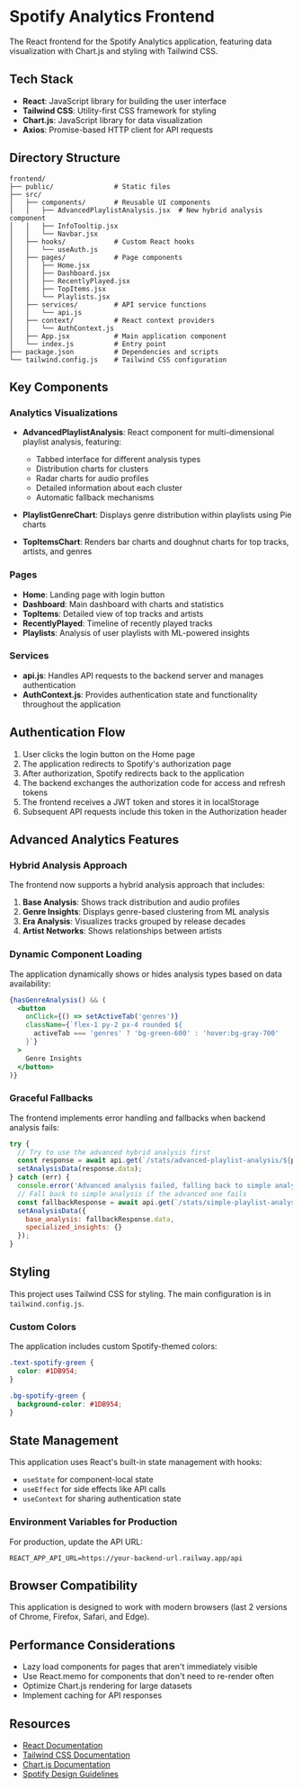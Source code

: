 # Spotify Analytics Frontend

The React frontend for the Spotify Analytics application, featuring data visualization with Chart.js and styling with Tailwind CSS.

## Tech Stack

- **React**: JavaScript library for building the user interface
- **Tailwind CSS**: Utility-first CSS framework for styling
- **Chart.js**: JavaScript library for data visualization
- **Axios**: Promise-based HTTP client for API requests

## Directory Structure

```
frontend/
├── public/               # Static files
├── src/
│   ├── components/       # Reusable UI components
│   │   ├── AdvancedPlaylistAnalysis.jsx  # New hybrid analysis component
│   │   ├── InfoTooltip.jsx
│   │   └── Navbar.jsx
│   ├── hooks/            # Custom React hooks
│   │   └── useAuth.js
│   ├── pages/            # Page components
│   │   ├── Home.jsx
│   │   ├── Dashboard.jsx
│   │   ├── RecentlyPlayed.jsx
│   │   ├── TopItems.jsx
│   │   └── Playlists.jsx
│   ├── services/         # API service functions
│   │   └── api.js
│   ├── context/          # React context providers
│   │   └── AuthContext.js
│   ├── App.jsx           # Main application component
│   └── index.js          # Entry point
├── package.json          # Dependencies and scripts
└── tailwind.config.js    # Tailwind CSS configuration
```


## Key Components

### Analytics Visualizations

- **AdvancedPlaylistAnalysis**: React component for multi-dimensional playlist analysis, featuring:
  - Tabbed interface for different analysis types
  - Distribution charts for clusters
  - Radar charts for audio profiles
  - Detailed information about each cluster
  - Automatic fallback mechanisms

- **PlaylistGenreChart**: Displays genre distribution within playlists using Pie charts

- **TopItemsChart**: Renders bar charts and doughnut charts for top tracks, artists, and genres

### Pages

- **Home**: Landing page with login button
- **Dashboard**: Main dashboard with charts and statistics
- **TopItems**: Detailed view of top tracks and artists
- **RecentlyPlayed**: Timeline of recently played tracks
- **Playlists**: Analysis of user playlists with ML-powered insights

### Services

- **api.js**: Handles API requests to the backend server and manages authentication
- **AuthContext.js**: Provides authentication state and functionality throughout the application

## Authentication Flow

1. User clicks the login button on the Home page
2. The application redirects to Spotify's authorization page
3. After authorization, Spotify redirects back to the application
4. The backend exchanges the authorization code for access and refresh tokens
5. The frontend receives a JWT token and stores it in localStorage
6. Subsequent API requests include this token in the Authorization header

## Advanced Analytics Features

### Hybrid Analysis Approach

The frontend now supports a hybrid analysis approach that includes:

1. **Base Analysis**: Shows track distribution and audio profiles
2. **Genre Insights**: Displays genre-based clustering from ML analysis
3. **Era Analysis**: Visualizes tracks grouped by release decades
4. **Artist Networks**: Shows relationships between artists

### Dynamic Component Loading

The application dynamically shows or hides analysis types based on data availability:

```jsx
{hasGenreAnalysis() && (
  <button
    onClick={() => setActiveTab('genres')}
    className={`flex-1 py-2 px-4 rounded ${
      activeTab === 'genres' ? 'bg-green-600' : 'hover:bg-gray-700'
    }`}
  >
    Genre Insights
  </button>
)}
```

### Graceful Fallbacks

The frontend implements error handling and fallbacks when backend analysis fails:

```jsx
try {
  // Try to use the advanced hybrid analysis first
  const response = await api.get(`/stats/advanced-playlist-analysis/${playlistId}`);
  setAnalysisData(response.data);
} catch (err) {
  console.error('Advanced analysis failed, falling back to simple analysis', err);
  // Fall back to simple analysis if the advanced one fails
  const fallbackResponse = await api.get(`/stats/simple-playlist-analysis/${playlistId}`);
  setAnalysisData({ 
    base_analysis: fallbackResponse.data,
    specialized_insights: {} 
  });
}
```

## Styling

This project uses Tailwind CSS for styling. The main configuration is in `tailwind.config.js`.

### Custom Colors

The application includes custom Spotify-themed colors:

```css
.text-spotify-green {
  color: #1DB954;
}

.bg-spotify-green {
  background-color: #1DB954;
}
```

## State Management

This application uses React's built-in state management with hooks:

- `useState` for component-local state
- `useEffect` for side effects like API calls
- `useContext` for sharing authentication state


### Environment Variables for Production

For production, update the API URL:

```
REACT_APP_API_URL=https://your-backend-url.railway.app/api
```

## Browser Compatibility

This application is designed to work with modern browsers (last 2 versions of Chrome, Firefox, Safari, and Edge).

## Performance Considerations

- Lazy load components for pages that aren't immediately visible
- Use React.memo for components that don't need to re-render often
- Optimize Chart.js rendering for large datasets
- Implement caching for API responses

## Resources

- [React Documentation](https://reactjs.org/docs/getting-started.html)
- [Tailwind CSS Documentation](https://tailwindcss.com/docs)
- [Chart.js Documentation](https://www.chartjs.org/docs/latest/)
- [Spotify Design Guidelines](https://developer.spotify.com/documentation/general/design-and-branding/)
